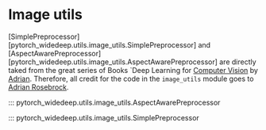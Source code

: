 # Image utils

[SimplePreprocessor][pytorch_widedeep.utils.image_utils.SimplePreprocessor] and
[AspectAwarePreprocessor][pytorch_widedeep.utils.image_utils.AspectAwarePreprocessor] are directly
taked from the great series of Books `Deep Learning for [Computer Vision](https://www.pyimagesearch.com/deep-learning-computer-vision-python-book/)
by [Adrian](https://www.pyimagesearch.com/). Therefore, all credit for the
code in the ``image_utils`` module goes to [Adrian Rosebrock](https://www.pyimagesearch.com/).

::: pytorch_widedeep.utils.image_utils.AspectAwarePreprocessor

::: pytorch_widedeep.utils.image_utils.SimplePreprocessor
